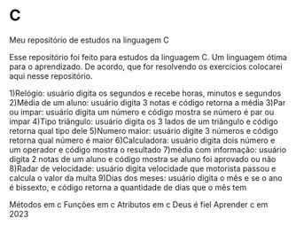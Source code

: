 # C
Meu repositório de estudos na linguagem C

Esse repositório foi feito para estudos da linguagem C. Um linguagem ótima para o aprendizado. 
De acordo, que for resolvendo os exercícios colocarei aqui nesse repositório.

1)Relógio: usuário digita os segundos e recebe horas, minutos e segundos
2)Média de um aluno: usuário digita 3 notas e código retorna a média
3)Par ou impar: usuário digita um número e código mostra se número é par ou impar
4)Tipo triângulo: usuário digita os 3 lados de um triângulo e código retorna qual tipo dele
5)Numero maior: usuário digite 3 números e código retorna qual número é maior
6)Calculadora: usuário digita dois número e um operador e código mostra o resultado
7)média com informação: usuário digita 2 notas de um aluno e código mostra se aluno foi aprovado ou não
8)Radar de velocidade: usuário digita velocidade que motorista passou e calcula o valor da multa
9)Dias dos meses: usuário digita o mês e se o ano é bissexto, e código retorna a quantidade de dias que o mês tem

Métodos em c
Funções em c
Atributos em c
Deus é fiel
Aprender c em 2023

